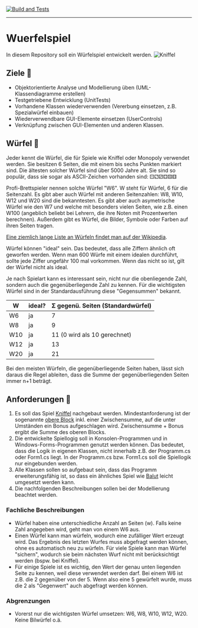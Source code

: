[![Build and Tests](https://github.com/gsoTH/Wuerfelspiel/actions/workflows/build-and-test.yml/badge.svg?branch=master)](https://github.com/gsoTH/Wuerfelspiel/actions/workflows/build-and-test.yml)

___

# Wuerfelspiel
In diesem Repository soll ein Würfelspiel entwickelt werden. ![Kniffel](https://i.pinimg.com/236x/47/cc/5e/47cc5e1c3d139196e10c98fc81727561.jpg)

## Ziele :dart:
- Objektorientierte Analyse und Modellierung üben (UML-Klassendiagramme erstellen)
- Testgetriebene Entwicklung (UnitTests)
- Vorhandene Klassen wiederverwenden (Vererbung einsetzen, z.B. Spezialwürfel einbauen)
- Wiederverwendbare GUI-Elemente einsetzen (UserControls)
- Verknüpfung zwischen GUI-Elementen und anderen Klassen.

## Würfel :game_die:
Jeder kennt die Würfel, die für Spiele wie Kniffel oder Monopoly verwendet werden. Sie besitzen 6 Seiten, die mit einem bis sechs Punkten markiert sind. Die ältesten solcher Würfel sind über 5000 Jahre alt. Sie sind so populär, dass sie sogar als ASCII-Zeichen vorhanden sind: ⚀⚁⚂⚃⚄⚅

Profi-Brettspieler nennen solche Würfel "W6". W steht für Würfel, 6 für die Seitenzahl. Es gibt aber auch Würfel mit anderen Seitenzahlen: W8, W10, W12 und W20 sind die bekanntesten. Es gibt aber auch asymetrische Würfel wie den W7 und welche mit besonders vielen Seiten, wie z.B. einen W100 (angeblich beliebt bei Lehrern, die ihre Noten mit Prozentwerten berechnen). 
Außerdem gibt es Würfel, die Bilder, Symbole oder Farben auf ihren Seiten tragen.

[Eine ziemlich lange Liste an Würfeln findet man auf der Wikipedia](https://de.wikipedia.org/wiki/Spielw%C3%BCrfel#Formen).

Würfel können "ideal" sein. Das bedeutet, dass alle Ziffern ähnlich oft geworfen werden. Wenn man 600 Würfe mit einem idealen durchführt, sollte jede Ziffer ungefähr 100 mal vorkommen. Wenn das nicht so ist, gilt der Würfel nicht als ideal.

Je nach Spielart kann es interessant sein, nicht nur die obenliegende Zahl, sondern auch die gegenüberliegende Zahl zu kennen. Für die wichtigsten Würfel sind in der Standardausführung diese "Gegensummen" bekannt.

| W   | ideal? | Σ gegenü. Seiten (Standardwürfel) |
|-----|--------|-----------------------------------|
| W6  | ja     | 7                                 |
| W8  | ja     | 9                                 |
| W10 | ja     | 11 (0 wird als 10 gerechnet)      |
| W12 | ja     | 13                                |
| W20 | ja     | 21                                |

Bei den meisten Würfeln, die gegenüberliegende Seiten haben, lässt sich daraus die Regel ableiten, dass die Summe der gegenüberliegenden Seiten immer n+1 beträgt.

## Anforderungen :memo: 
1. Es soll das Spiel [Kniffel](https://de.wikipedia.org/wiki/Kniffel) nachgebaut werden. Mindestanforderung ist der sogenannte [obere Block](https://de.wikipedia.org/wiki/Kniffel#Oberer_Block) inkl. einer Zwischensumme, auf die unter Umständen ein Bonus aufgeschlagen wird. Zwischensumme + Bonus ergibt die Summe des oberen Blocks.
2. Die entwickelte Spiellogig soll in Konsolen-Programmen und in Windows-Forms-Programmen genutzt werden können. Das bedeutet, dass die Logik in eigenen Klassen, nicht innerhalb z.B. der Programm.cs oder Form1.cs liegt. In der Programm.cs bzw. Form1.cs soll die Spiellogik nur eingebunden werden.
3. Alle Klassen sollen so aufgebaut sein, dass das Programm erweiterungsfähig ist, so dass ein ähnliches Spiel wie [Balut](https://de.wikipedia.org/wiki/Balut_(W%C3%BCrfelspiel)#Spielregeln) leicht umgesetzt werden kann. 
4. Die nachfolgenden Beschreibungen sollen bei der Modellierung beachtet werden.

### Fachliche Beschreibungen
- Würfel haben eine unterschiedliche Anzahl an Seiten (w). Falls keine Zahl angegeben wird, geht man von einem W6 aus.
- Einen Würfel kann man würfeln, wodurch eine zufälliger Wert erzeugt wird. Das Ergebnis des letzten Wurfes muss abgefragt werden können, ohne es automatisch neu zu würfeln. Für viele Spiele kann man Würfel "sichern", wodurch sie beim nächsten Wurf nicht mit berücksichtigt werden (bspw. bei Kniffel).
- Für einige Spiele ist es wichtig, den Wert der genau unten liegenden Seite zu kennen, weil diese verwendet werden darf. Bei einem W6 ist z.B. die 2 gegenüber von der 5. Wenn also eine 5 gewürfelt wurde, muss die 2 als "Gegenwert" auch abgefragt werden können.

### Abgrenzungen
- Vorerst nur die wichtigsten Würfel umsetzen: W6, W8, W10, W12, W20. Keine Bilwürfel o.ä.


<!---
Platzhalter 
fürs Auskommentieren von Inhalten
-->
